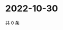 # 2022-10-30

共 0 条

<!-- BEGIN WEIBO -->
<!-- 最后更新时间 Sun Oct 30 2022 04:18:04 GMT+0800 (China Standard Time) -->

<!-- END WEIBO -->
